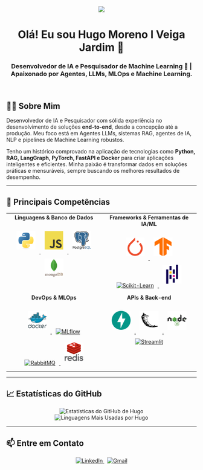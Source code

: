 <div align="center">
  <img src="https://media.giphy.com/media/v1.Y2lkPTc5MGI3NjExZzNoZGNpZTY0eGZ5d3J1d3h1YjBqZ3A2NmZqYzJoeWpreWZob2I5byZlcD12MV9pbnRlcm5hbF9naWZfYnlfaWQmY3Q9Zw/qgQUggACpCjo6iEp21/giphy.gif" width="100"/>
</div>

<h1 align="center">
  Olá! Eu sou Hugo Moreno I Veiga Jardim 👋
</h1>

<h3 align="center">
  Desenvolvedor de IA e Pesquisador de Machine Learning 🤖 | Apaixonado por Agentes, LLMs, MLOps e Machine Learning.
</h3>

<br>

## 👨‍💻 Sobre Mim

<p align="left">
  Desenvolvedor de IA e Pesquisador com sólida experiência no desenvolvimento de soluções <strong>end-to-end</strong>, desde a concepção até a produção. Meu foco está em Agentes LLMs, sistemas RAG, agentes de IA, NLP e pipelines de Machine Learning robustos.
</p>

<p align="left">
  Tenho um histórico comprovado na aplicação de tecnologias como <strong>Python, RAG, LangGraph, PyTorch, FastAPI e Docker</strong> para criar aplicações inteligentes e eficientes. Minha paixão é transformar dados em soluções práticas e mensuráveis, sempre buscando os melhores resultados de desempenho.
</p>

---

## 🚀 Principais Competências

<table>
  <tr>
    <td valign="top" width="50%">
      <div align="center">
        <strong>Linguagens & Banco de Dados</strong>
      </div>
      <br>
      <div align="center">
        <a href="https://www.python.org" target="_blank">
          <img style="margin: 10px" src="https://raw.githubusercontent.com/devicons/devicon/master/icons/python/python-original.svg" alt="Python" height="50" />
        </a>
        <a href="https://www.javascript.com/" target="_blank">
          <img style="margin: 10px" src="https://raw.githubusercontent.com/devicons/devicon/master/icons/javascript/javascript-original.svg" alt="JavaScript" height="50" />
        </a>
        <a href="https://www.postgresql.org/" target="_blank">
          <img style="margin: 10px" src="https://raw.githubusercontent.com/devicons/devicon/master/icons/postgresql/postgresql-original-wordmark.svg" alt="PostgreSQL" height="50" />
        </a>
        <a href="https://www.mongodb.com/" target="_blank">
          <img style="margin: 10px" src="https://raw.githubusercontent.com/devicons/devicon/master/icons/mongodb/mongodb-original-wordmark.svg" alt="MongoDB" height="50" />
        </a>
      </div>
    </td>
    <td valign="top" width="50%">
      <div align="center">
        <strong>Frameworks & Ferramentas de IA/ML</strong>
      </div>
      <br>
      <div align="center">
        <a href="https://pytorch.org/" target="_blank">
          <img style="margin: 10px" src="https://raw.githubusercontent.com/devicons/devicon/master/icons/pytorch/pytorch-original.svg" alt="PyTorch" height="50" />
        </a>
        <a href="https://www.tensorflow.org/" target="_blank">
          <img style="margin: 10px" src="https://raw.githubusercontent.com/devicons/devicon/master/icons/tensorflow/tensorflow-original.svg" alt="TensorFlow" height="50" />
        </a>
        <a href="https://scikit-learn.org/" target="_blank">
          <img style="margin: 10px" src="https://upload.wikimedia.org/wikipedia/commons/0/05/Scikit_learn_logo_small.svg" alt="Scikit-Learn" height="50" />
        </a>
        <a href="https://pandas.pydata.org/" target="_blank">
          <img style="margin: 10px" src="https://raw.githubusercontent.com/devicons/devicon/master/icons/pandas/pandas-original.svg" alt="Pandas" height="50" />
        </a>
      </div>
    </td>
  </tr>
  <tr>
    <td valign="top" width="50%">
      <div align="center">
        <strong>DevOps & MLOps</strong>
      </div>
      <br>
      <div align="center">
        <a href="https://www.docker.com/" target="_blank">
          <img style="margin: 10px" src="https://raw.githubusercontent.com/devicons/devicon/master/icons/docker/docker-original-wordmark.svg" alt="Docker" height="50" />
        </a>
        <a href="https://mlflow.org/" target="_blank">
          <img style="margin: 10px" src="[[https://www.vectorlogo.zone/logos/mlflow/mlflow-icon.svg](https://cdn.brandfetch.io/](https://cdn.brandfetch.io/idS8GMP5c8/theme/dark/logo.svg?c=1dxbfHSJFAPEGdCLU4o5B)" alt="MLflow" height="50" />
        </a>
        <a href="https://www.rabbitmq.com/" target="_blank">
          <img style="margin: 10px" src="https://www.vectorlogo.zone/logos/rabbitmq/rabbitmq-icon.svg" alt="RabbitMQ" height="50" />
        </a>
        <a href="https://redis.io/" target="_blank">
          <img style="margin: 10px" src="https://raw.githubusercontent.com/devicons/devicon/master/icons/redis/redis-original-wordmark.svg" alt="Redis" height="50" />
        </a>
      </div>
    </td>
    <td valign="top" width="50%">
      <div align="center">
        <strong>APIs & Back-end</strong>
      </div>
      <br>
      <div align="center">
        <a href="https://fastapi.tiangolo.com/" target="_blank">
          <img style="margin: 10px" src="https://raw.githubusercontent.com/devicons/devicon/master/icons/fastapi/fastapi-original.svg" alt="FastAPI" height="50" />
        </a>
        <a href="https://flask.palletsprojects.com/" target="_blank">
          <img style="margin: 10px" src="https://raw.githubusercontent.com/devicons/devicon/master/icons/flask/flask-original.svg" alt="Flask" height="50" />
        </a>
        <a href="https://nodejs.org/" target="_blank">
          <img style="margin: 10px" src="https://raw.githubusercontent.com/devicons/devicon/master/icons/nodejs/nodejs-original-wordmark.svg" alt="Node.js" height="50" />
        </a>
        <a href="https://streamlit.io/" target="_blank">
          <img style="margin: 10px" src="https://streamlit.io/images/brand/streamlit-mark-color.svg" alt="Streamlit" height="50" />
        </a>
      </div>
    </td>
  </tr>
</table>

---

## 📈 Estatísticas do GitHub

<div align="center">
  <img src="https://github-readme-stats.vercel.app/api?username=hugojardim&show_icons=true&theme=dracula&include_all_commits=true&count_private=true" alt="Estatísticas do GitHub de Hugo"/>
  <br/>
  <img src="https://github-readme-stats.vercel.app/api/top-langs/?username=hugojardim&layout=compact&langs_count=8&theme=dracula" alt="Linguagens Mais Usadas por Hugo"/>
</div>

---

## 📫 Entre em Contato

<p align="center">
  <a href="https://www.linkedin.com/in/hugo-moreno-i-veiga-jardim" target="_blank">
    <img src="https://img.shields.io/badge/LinkedIn-0077B5?style=for-the-badge&logo=linkedin&logoColor=white" alt="LinkedIn"/>
  </a>
  &nbsp;
  <a href="mailto:hugomorenoveiga@gmail.com">
    <img src="https://img.shields.io/badge/Gmail-D14836?style=for-the-badge&logo=gmail&logoColor=white" alt="Gmail"/>
  </a>
</p>
